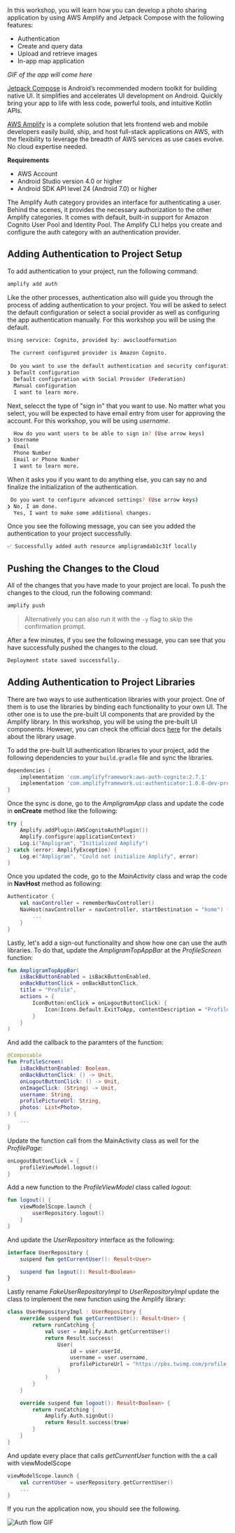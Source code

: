 In this workshop, you will learn how you can develop a photo sharing application by using AWS Amplify and Jetpack Compose with the following features:

- Authentication
- Create and query data
- Upload and retrieve images
- In-app map application

*GIF of the app will come here*

[Jetpack Compose](https://developer.android.com/jetpack/compose) is Android’s recommended modern toolkit for building native UI. It simplifies and accelerates UI development on Android. Quickly bring your app to life with less code, powerful tools, and intuitive Kotlin APIs.

[AWS Amplify](https://aws.amazon.com/amplify) is a complete solution that lets frontend web and mobile developers easily build, ship, and host full-stack applications on AWS, with the flexibility to leverage the breadth of AWS services as use cases evolve. No cloud expertise needed.

**Requirements**

- AWS Account
- Android Studio version 4.0 or higher
- Android SDK API level 24 (Android 7.0) or higher

The Amplify Auth category provides an interface for authenticating a user. Behind the scenes, it provides the necessary authorization to the other Amplify categories. It comes with default, built-in support for Amazon Cognito User Pool and Identity Pool. The Amplify CLI helps you create and configure the auth category with an authentication provider.

## Adding Authentication to Project Setup

To add authentication to your project, run the following command:

```bash
amplify add auth
```

Like the other processes, authentication also will guide you through the process of adding authentication to your project. You will be asked to select the default configuration or select a social provider as well as configuring the app authentication manually. For this workshop you will be using the default.

```bash
Using service: Cognito, provided by: awscloudformation
 
 The current configured provider is Amazon Cognito. 
 
 Do you want to use the default authentication and security configuration? (Use arrow keys)
❯ Default configuration 
  Default configuration with Social Provider (Federation) 
  Manual configuration 
  I want to learn more. 
```

Next, selecct the type of "sign in" that you want to use. No matter what you select, you will be expected to have email entry from user for approving the account. For this workshop, you will be using *username*.

```bash
  How do you want users to be able to sign in? (Use arrow keys)
❯ Username 
  Email 
  Phone Number 
  Email or Phone Number 
  I want to learn more. 
```

When it asks you if you want to do anything else, you can say no and finalize the initialization of the authentication.

```bash
 Do you want to configure advanced settings? (Use arrow keys)
❯ No, I am done. 
  Yes, I want to make some additional changes.
```

Once you see the following message, you can see you added the authentication to your project successfully.

```bash
✅ Successfully added auth resource ampligramdab1c31f locally
```

## Pushing the Changes to the Cloud
All of the changes that you have made to your project are local. To push the changes to the cloud, run the following command:

```bash
amplify push
```

> Alternatively you can also run it with the `-y` flag to skip the confirmation prompt.

After a few minutes, if you see the following message, you can see that you have successfully pushed the changes to the cloud.

```bash
Deployment state saved successfully.
```

## Adding Authentication to Project Libraries

There are two ways to use authentication libraries with your project. One of them is to use the libraries by binding each functionality to your own UI. The other one is to use the pre-built UI components that are provided by the Amplify library. In this workshop, you will be using the pre-built UI components. However, you can check the official docs [here](https://docs.amplify.aws/lib/auth/getting-started/q/platform/android/) for the details about the library usage.

To add the pre-built UI authentication libraries to your project, add the following dependencies to your `build.gradle` file and sync the libraries.

```groovy
dependencies {
    implementation 'com.amplifyframework:aws-auth-cognito:2.7.1'
    implementation 'com.amplifyframework.ui:authenticator:1.0.0-dev-preview.0'
}
```

Once the sync is done, go to the *AmpligramApp* class and update the code in **onCreate** method like the following:

```kotlin
try { 
    Amplify.addPlugin(AWSCognitoAuthPlugin())
    Amplify.configure(applicationContext)
    Log.i("Ampligram", "Initialized Amplify")
} catch (error: AmplifyException) {
    Log.e("Ampligram", "Could not initialize Amplify", error)
}
```

Once you updated the code, go to the *MainActivity* class and wrap the code in **NavHost** method as following:

```kotlin
Authenticator {
    val navController = rememberNavController()
    NavHost(navController = navController, startDestination = "home") {
        ...
    }
}
```

Lastly, let's add a sign-out functionality and show how one can use the auth libraries. To do that, update the *AmpligramTopAppBar* at the *ProfileScreen* function:

```kotlin 
fun AmpligramTopAppBar(
    isBackButtonEnabled = isBackButtonEnabled,
    onBackButtonClick = onBackButtonClick,
    title = "Profile",
    actions = {
        IconButton(onClick = onLogoutButtonClick) {
            Icon(Icons.Default.ExitToApp, contentDescription = "Profile")
        }
    }
)
```

And add the callback to the paramters of the function:

```kotlin
@Composable
fun ProfileScreen(
    isBackButtonEnabled: Boolean,
    onBackButtonClick: () -> Unit, 
    onLogoutButtonClick: () -> Unit,
    onImageClick: (String) -> Unit,
    username: String,
    profilePictureUrl: String,
    photos: List<Photo>,
) {
    ...
}
```

Update the function call from the MainActivity class as well for the *ProfilePage*:

```kotlin
onLogoutButtonClick = {
    profileViewModel.logout()
}
```

Add a new function to the *ProfileViewModel* class called *logout*:

```kotlin
fun logout() {
    viewModelScope.launch {
        userRepository.logout()
    }
}
```

And update the *UserRepository* interface as the following:

```kotlin
interface UserRepository {
    suspend fun getCurrentUser(): Result<User>

    suspend fun logout(): Result<Boolean>
}
```

Lastly rename *FakeUserRepositoryImpl* to *UserRepositoryImpl* update the class to implement the new function using the Amplify library:

```kotlin
class UserRepositoryImpl : UserRepository {
    override suspend fun getCurrentUser(): Result<User> {
        return runCatching {
            val user = Amplify.Auth.getCurrentUser()
            return Result.success(
                User(
                    id = user.userId,
                    username = user.username,
                    profilePictureUrl = "https://pbs.twimg.com/profile_images/1636379155532222465/ppItDc5w_400x400.jpg"
                )
            )
        }
    }

    override suspend fun logout(): Result<Boolean> {
        return runCatching {
            Amplify.Auth.signOut()
            return Result.success(true)
        }
    }
}
```

And update every place that calls *getCurrentUser* function with the a call with viewModelScope

```kotlin
viewModelScope.launch {
    val currentUser = userRepository.getCurrentUser()
    ...
}
```

If you run the application now, you should see the following.

![Auth flow GIF](/static/authflow.gif)